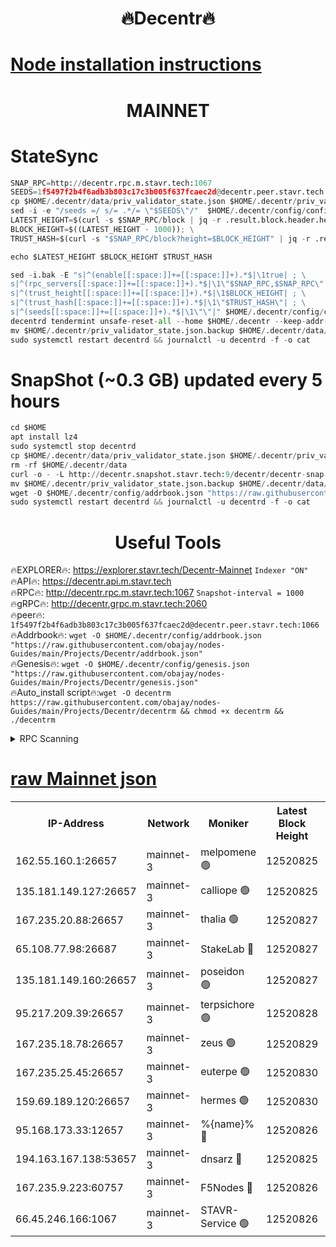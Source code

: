 <h1 align="center"> 🔥Decentr🔥</h1>

[Node installation instructions](https://github.com/obajay/nodes-Guides/tree/main/Projects/Decentr)
=
<h1 align="center"> MAINNET</h1>

# StateSync
```python
SNAP_RPC=http://decentr.rpc.m.stavr.tech:1067
SEEDS=1f5497f2b4f6adb3b803c17c3b005f637fcaec2d@decentr.peer.stavr.tech:1066
cp $HOME/.decentr/data/priv_validator_state.json $HOME/.decentr/priv_validator_state.json.backup
sed -i -e "/seeds =/ s/= .*/= \"$SEEDS\"/"  $HOME/.decentr/config/config.toml
LATEST_HEIGHT=$(curl -s $SNAP_RPC/block | jq -r .result.block.header.height); \
BLOCK_HEIGHT=$((LATEST_HEIGHT - 1000)); \
TRUST_HASH=$(curl -s "$SNAP_RPC/block?height=$BLOCK_HEIGHT" | jq -r .result.block_id.hash)

echo $LATEST_HEIGHT $BLOCK_HEIGHT $TRUST_HASH

sed -i.bak -E "s|^(enable[[:space:]]+=[[:space:]]+).*$|\1true| ; \
s|^(rpc_servers[[:space:]]+=[[:space:]]+).*$|\1\"$SNAP_RPC,$SNAP_RPC\"| ; \
s|^(trust_height[[:space:]]+=[[:space:]]+).*$|\1$BLOCK_HEIGHT| ; \
s|^(trust_hash[[:space:]]+=[[:space:]]+).*$|\1\"$TRUST_HASH\"| ; \
s|^(seeds[[:space:]]+=[[:space:]]+).*$|\1\"\"|" $HOME/.decentr/config/config.toml
decentrd tendermint unsafe-reset-all --home $HOME/.decentr --keep-addr-book
mv $HOME/.decentr/priv_validator_state.json.backup $HOME/.decentr/data/priv_validator_state.json
sudo systemctl restart decentrd && journalctl -u decentrd -f -o cat
```
# SnapShot (~0.3 GB) updated every 5 hours
```python
cd $HOME
apt install lz4
sudo systemctl stop decentrd
cp $HOME/.decentr/data/priv_validator_state.json $HOME/.decentr/priv_validator_state.json.backup
rm -rf $HOME/.decentr/data
curl -o - -L http://decentr.snapshot.stavr.tech:9/decentr/decentr-snap.tar.lz4 | lz4 -c -d - | tar -x -C $HOME/.decentr --strip-components 2
mv $HOME/.decentr/priv_validator_state.json.backup $HOME/.decentr/data/priv_validator_state.json
wget -O $HOME/.decentr/config/addrbook.json "https://raw.githubusercontent.com/obajay/nodes-Guides/main/Projects/Decentr/addrbook.json"
sudo systemctl restart decentrd && journalctl -u decentrd -f -o cat
```

 <h1 align="center"> Useful Tools</h1>

🔥EXPLORER🔥:     https://explorer.stavr.tech/Decentr-Mainnet        `Indexer "ON"` \
🔥API🔥:          https://decentr.api.m.stavr.tech \
🔥RPC🔥:          http://decentr.rpc.m.stavr.tech:1067              `Snapshot-interval = 1000` \
🔥gRPC🔥:         http://decentr.grpc.m.stavr.tech:2060 \
🔥peer🔥:         `1f5497f2b4f6adb3b803c17c3b005f637fcaec2d@decentr.peer.stavr.tech:1066` \
🔥Addrbook🔥:  `wget -O $HOME/.decentr/config/addrbook.json "https://raw.githubusercontent.com/obajay/nodes-Guides/main/Projects/Decentr/addrbook.json"` \
🔥Genesis🔥:  `wget -O $HOME/.decentr/config/genesis.json "https://raw.githubusercontent.com/obajay/nodes-Guides/main/Projects/Decentr/genesis.json"` \
🔥Auto_install script🔥:`wget -O decentrm https://raw.githubusercontent.com/obajay/nodes-Guides/main/Projects/Decentr/decentrm && chmod +x decentrm && ./decentrm`

<details>
<summary>RPC Scanning</summary>

<h2 align="center"> We scan nodes in real time every 4 hours. And we provide the final result of RPC endpoints.
We cannot influence the operation of these nodes in any way. </h2>


```python
If Voting Power is higher than 0 --> then the Node is a validator of the network and may be subject to attack and be a potential threat to the chain.
```
```python
We marked such validators with a red symbol
```

</details>

[raw Mainnet json](https://rpc-check.decentrm.stavr.tech/decentrm/rpc-decentrm-result.json)
=



<table><tr><th>IP-Address</th><th>Network</th><th>Moniker</th><th>Latest Block Height</th><th>Earliest Block Height</th><th>Catching Up</th><th>Tx Index</th><th>Voting Power</th><th>Scan Time</th></tr><tr><td>162.55.160.1:26657</td><td>mainnet-3</td><td>melpomene 🟢</td><td>12520825</td><td>1688950</td><td>False</td><td>on</td><td>0</td><td>2024-01-21T00:42:04.166443771UTC</td></tr><tr><td>135.181.149.127:26657</td><td>mainnet-3</td><td>calliope 🟢</td><td>12520825</td><td>1688950</td><td>False</td><td>on</td><td>0</td><td>2024-01-21T00:42:06.505767667UTC</td></tr><tr><td>167.235.20.88:26657</td><td>mainnet-3</td><td>thalia 🟢</td><td>12520827</td><td>1688950</td><td>False</td><td>on</td><td>0</td><td>2024-01-21T00:42:14.572375490UTC</td></tr><tr><td>65.108.77.98:26687</td><td>mainnet-3</td><td>StakeLab 🔴</td><td>12520827</td><td>1688950</td><td>False</td><td>on</td><td>5416160</td><td>2024-01-21T00:42:14.925113319UTC</td></tr><tr><td>135.181.149.160:26657</td><td>mainnet-3</td><td>poseidon 🟢</td><td>12520827</td><td>1688950</td><td>False</td><td>on</td><td>0</td><td>2024-01-21T00:42:17.733041368UTC</td></tr><tr><td>95.217.209.39:26657</td><td>mainnet-3</td><td>terpsichore 🟢</td><td>12520828</td><td>1688950</td><td>False</td><td>on</td><td>0</td><td>2024-01-21T00:42:24.366174697UTC</td></tr><tr><td>167.235.18.78:26657</td><td>mainnet-3</td><td>zeus 🟢</td><td>12520829</td><td>1688950</td><td>False</td><td>on</td><td>0</td><td>2024-01-21T00:42:28.754032760UTC</td></tr><tr><td>167.235.25.45:26657</td><td>mainnet-3</td><td>euterpe 🟢</td><td>12520830</td><td>1688950</td><td>False</td><td>on</td><td>0</td><td>2024-01-21T00:42:31.083456827UTC</td></tr><tr><td>159.69.189.120:26657</td><td>mainnet-3</td><td>hermes 🟢</td><td>12520830</td><td>1688950</td><td>False</td><td>on</td><td>0</td><td>2024-01-21T00:42:31.398908951UTC</td></tr><tr><td>95.168.173.33:12657</td><td>mainnet-3</td><td>%{name}% 🔴</td><td>12520826</td><td>8964001</td><td>False</td><td>on</td><td>4176517</td><td>2024-01-21T00:42:07.939840452UTC</td></tr><tr><td>194.163.167.138:53657</td><td>mainnet-3</td><td>dnsarz 🔴</td><td>12520825</td><td>11699001</td><td>False</td><td>on</td><td>5674</td><td>2024-01-21T00:42:06.810390661UTC</td></tr><tr><td>167.235.9.223:60757</td><td>mainnet-3</td><td>F5Nodes 🔴</td><td>12520826</td><td>12380001</td><td>False</td><td>off</td><td>544</td><td>2024-01-21T00:42:10.267197881UTC</td></tr><tr><td>66.45.246.166:1067</td><td>mainnet-3</td><td>STAVR-Service 🟢</td><td>12520826</td><td>12520001</td><td>False</td><td>on</td><td>0</td><td>2024-01-21T00:42:07.415837590UTC</td></tr></table>